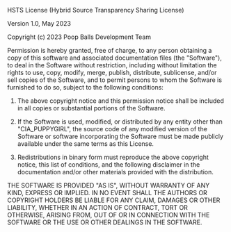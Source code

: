 HSTS License (Hybrid Source Transparency Sharing License)

Version 1.0, May 2023

Copyright (c) 2023 Poop Balls Development Team

Permission is hereby granted, free of charge, to any person obtaining a copy of this software and associated documentation files (the "Software"), to deal in the Software without restriction, including without limitation the rights to use, copy, modify, merge, publish, distribute, sublicense, and/or sell copies of the Software, and to permit persons to whom the Software is furnished to do so, subject to the following conditions:

1. The above copyright notice and this permission notice shall be included in all copies or substantial portions of the Software.

2. If the Software is used, modified, or distributed by any entity other than "CIA_PUPPYGIRL", the source code of any modified version of the Software or software incorporating the Software must be made publicly available under the same terms as this License.

3. Redistributions in binary form must reproduce the above copyright notice, this list of conditions, and the following disclaimer in the documentation and/or other materials provided with the distribution.

THE SOFTWARE IS PROVIDED "AS IS", WITHOUT WARRANTY OF ANY KIND, EXPRESS OR IMPLIED. IN NO EVENT SHALL THE AUTHORS OR COPYRIGHT HOLDERS BE LIABLE FOR ANY CLAIM, DAMAGES OR OTHER LIABILITY, WHETHER IN AN ACTION OF CONTRACT, TORT OR OTHERWISE, ARISING FROM, OUT OF OR IN CONNECTION WITH THE SOFTWARE OR THE USE OR OTHER DEALINGS IN THE SOFTWARE.
